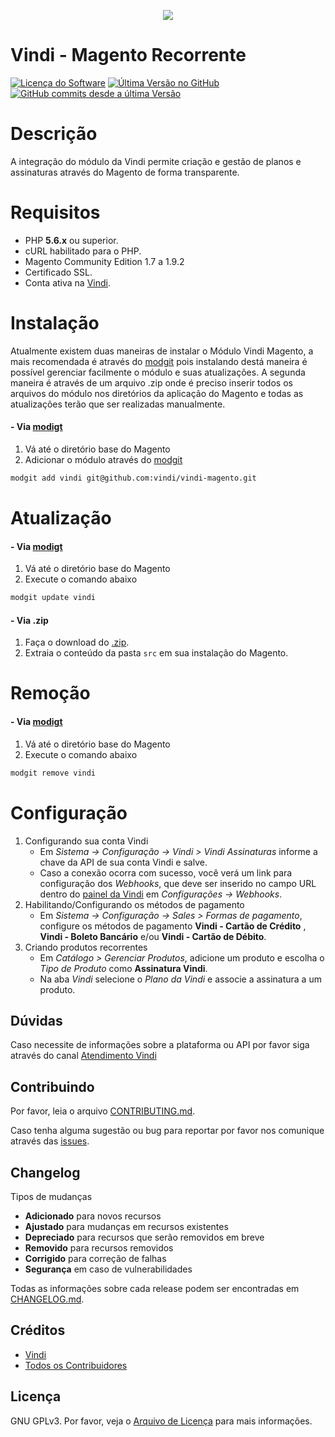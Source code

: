 <p align="center"><img src ="https://vindi-blog.s3.amazonaws.com/wp-content/uploads/2017/10/logo-vindi-1.png" /></p>

##
# Vindi - Magento Recorrente

[![Licença do Software][badge-license]](LICENSE)
[![Última Versão no GitHub][badge-versionGitHub]][link-GitHub-release]
[![GitHub commits desde a última Versão][badge-versionGitHub-commits]][link-GitHub-release]

# Descrição
A integração do módulo da Vindi permite criação e gestão de planos e assinaturas através do Magento de forma transparente.

# Requisitos
- PHP **5.6.x** ou superior.
- cURL habilitado para o PHP.
- Magento Community Edition 1.7 a 1.9.2
- Certificado SSL.
- Conta ativa na [Vindi](https://www.vindi.com.br "Vindi").

# Instalação
Atualmente existem duas maneiras de instalar o Módulo Vindi Magento, a mais recomendada é através do [modgit](https://github.com/jreinke/modgit) pois instalando destá maneira é possível gerenciar facilmente o módulo e suas atualizações. A segunda maneira é através de um arquivo .zip onde é preciso inserir todos os arquivos do módulo nos diretórios da aplicação do Magento e todas as atualizações terão que ser realizadas manualmente.

#### - Via [modigt](https://github.com/jreinke/modgit)
1. Vá até o diretório base do Magento
1. Adicionar o módulo através do [modgit](https://github.com/jreinke/modgit)
```bash
modgit add vindi git@github.com:vindi/vindi-magento.git
```

# Atualização
#### - Via [modigt](https://github.com/jreinke/modgit)
1. Vá até o diretório base do Magento
1. Execute o comando abaixo
```bash
modgit update vindi
```

#### - Via .zip
1. Faça o download do [.zip](https://github.com/vindi/vindi-magento/archive/master.zip).
1. Extraia o conteúdo da pasta `src` em sua instalação do Magento.

# Remoção
#### - Via [modigt](https://github.com/jreinke/modgit)
1. Vá até o diretório base do Magento
1. Execute o comando abaixo
```bash
modgit remove vindi
```

# Configuração
1. Configurando sua conta Vindi
    - Em *Sistema -> Configuração -> Vindi > Vindi Assinaturas*  informe a chave da API de sua conta Vindi e salve.
    - Caso a conexão ocorra com sucesso, você verá um link para configuração dos *Webhooks*, que deve ser inserido no campo URL dentro do [painel da Vindi](https://app.vindi.com.br) em *Configurações -> Webhooks*.
1. Habilitando/Configurando os métodos de pagamento
    - Em *Sistema -> Configuração -> Sales > Formas de pagamento*, configure os métodos de pagamento **Vindi - Cartão de Crédito** ,  **Vindi - Boleto Bancário** e/ou **Vindi - Cartão de Débito**.
1. Criando produtos recorrentes
    - Em *Catálogo > Gerenciar Produtos*, adicione um produto e escolha o *Tipo de Produto* como **Assinatura Vindi**.
    - Na aba *Vindi* selecione o *Plano da Vindi* e associe a assinatura a um produto.

## Dúvidas
Caso necessite de informações sobre a plataforma ou API por favor siga através do canal [Atendimento Vindi](http://atendimento.vindi.com.br/hc/pt-br)

## Contribuindo
Por favor, leia o arquivo [CONTRIBUTING.md](CONTRIBUTING.md).

Caso tenha alguma sugestão ou bug para reportar por favor nos comunique através das [issues](https://github.com/vindi/vindi-magento/issues).

## Changelog
Tipos de mudanças
- **Adicionado** para novos recursos
- **Ajustado** para mudanças em recursos existentes
- **Depreciado** para recursos que serão removidos em breve
- **Removido** para recursos removidos
- **Corrigido** para correção de falhas
- **Segurança** em caso de vulnerabilidades

Todas as informações sobre cada release podem ser encontradas em [CHANGELOG.md](CHANGELOG.md).

## Créditos
- [Vindi](https://github.com/vindi)
- [Todos os Contribuidores](https://github.com/vindi/vindi-magento/contributors)

## Licença
GNU GPLv3. Por favor, veja o [Arquivo de Licença](LICENSE) para mais informações.

[badge-license]: https://img.shields.io/badge/license-GPLv3-blue.svg
[badge-versionGitHub]: https://img.shields.io/github/release/vindi/vindi-magento.svg
[badge-versionGitHub-commits]:  https://img.shields.io/github/commits-since/vindi/vindi-magento/latest.svg


[link-GitHub-release]: https://github.com/vindi/vindi-magento/releases
